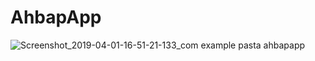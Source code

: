 # AhbapApp

![Screenshot_2019-04-01-16-51-21-133_com example pasta ahbapapp](https://user-images.githubusercontent.com/15960513/55334111-52f88f80-54a1-11e9-9c1e-8a3a4a691eff.png)
